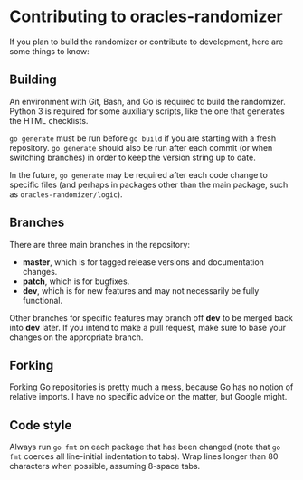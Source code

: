 # Contributing to oracles-randomizer

If you plan to build the randomizer or contribute to development, here are some
things to know:


## Building

An environment with Git, Bash, and Go is required to build the randomizer.
Python 3 is required for some auxiliary scripts, like the one that generates
the HTML checklists.

`go generate` must be run before `go build` if you are starting with a fresh
repository. `go generate` should also be run after each commit (or when
switching branches) in order to keep the version string up to date.

In the future, `go generate` may be required after each code change to specific
files (and perhaps in packages other than the main package, such as
`oracles-randomizer/logic`).


## Branches

There are three main branches in the repository:

- **master**, which is for tagged release versions and documentation changes.
- **patch**, which is for bugfixes.
- **dev**, which is for new features and may not necessarily be fully
  functional.

Other branches for specific features may branch off **dev** to be merged back
into **dev** later. If you intend to make a pull request, make sure to base
your changes on the appropriate branch.


## Forking

Forking Go repositories is pretty much a mess, because Go has no notion of
relative imports. I have no specific advice on the matter, but Google might.


## Code style

Always run `go fmt` on each package that has been changed (note that `go fmt`
coerces all line-initial indentation to tabs). Wrap lines longer than 80
characters when possible, assuming 8-space tabs.
